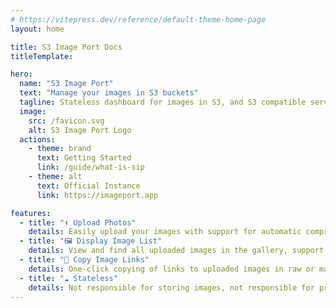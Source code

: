 ```yaml
---
# https://vitepress.dev/reference/default-theme-home-page
layout: home

title: S3 Image Port Docs
titleTemplate:

hero:
  name: "S3 Image Port"
  text: "Manage your images in S3 buckets"
  tagline: Stateless dashboard for images in S3, and S3 compatible services
  image:
    src: /favicon.svg
    alt: S3 Image Port Logo
  actions:
    - theme: brand
      text: Getting Started
      link: /guide/what-is-sip
    - theme: alt
      text: Official Instance
      link: https://imageport.app

features:
  - title: "⬆️ Upload Photos"
    details: Easily upload your images with support for automatic compression and format conversion
  - title: "🖼️ Display Image List"
    details: View and find all uploaded images in the gallery, support filtering options
  - title: "🔗 Copy Image Links"
    details: One-click copying of links to uploaded images in raw or markdown format
  - title: "☁️ Stateless"
    details: Not responsible for storing images, not responsible for providing image access services, no vendor lock-in
---
```

